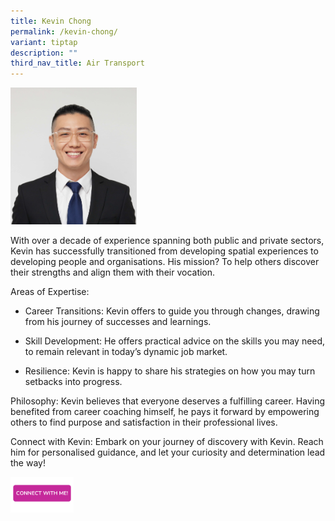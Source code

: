 ```yaml
---
title: Kevin Chong
permalink: /kevin-chong/
variant: tiptap
description: ""
third_nav_title: Air Transport
---
```

<p></p>
<div class="isomer-image-wrapper">
<img style="width: 40%;" height="auto" width="100%" alt="" src="/images/Profile Photos/Kevin_Chong_1_copy.jpg">
</div>
<p>With over a decade of experience spanning both public and private sectors,
Kevin has successfully transitioned from developing spatial experiences
to developing people and organisations. His mission? To help others discover
their strengths and align them with their vocation.</p>
<p>Areas of Expertise:</p>
<ul data-tight="true" class="tight">
<li>
<p>Career Transitions: Kevin offers to guide you through changes, drawing
from his journey of successes and learnings.</p>
</li>
<li>
<p>Skill Development: He offers practical advice on the skills you may need,
to remain relevant in today’s dynamic job market.</p>
</li>
<li>
<p>Resilience: Kevin is happy to share his strategies on how you may turn
setbacks into progress.</p>
</li>
</ul>
<p>Philosophy: Kevin believes that everyone deserves a fulfilling career.
Having benefited from career coaching himself, he pays it forward by empowering
others to find purpose and satisfaction in their professional lives.</p>
<p>Connect with Kevin: Embark on your journey of discovery with Kevin. Reach
him for personalised guidance, and let your curiosity and determination
lead the way!</p>
<p></p><a class="isomer-image-wrapper" href="https://form.gov.sg/677f353c52fac86cdded3728"><img style="width: 20%;" height="auto" width="100%" alt="" src="/images/CONNECT_WITH_ME.png"></a>
<p></p>